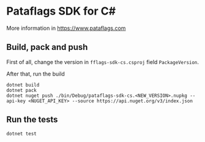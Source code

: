 # Pataflags SDK for C#

More information in https://www.pataflags.com

## Build, pack and push
First of all, change the version in `fflags-sdk-cs.csproj` field `PackageVersion`.

After that, run the build

    dotnet build
    dotnet pack
    dotnet nuget push ./bin/Debug/pataflags-sdk-cs.<NEW_VERSION>.nupkg --api-key <NUGET_API_KEY> --source https://api.nuget.org/v3/index.json

## Run the tests
    dotnet test

